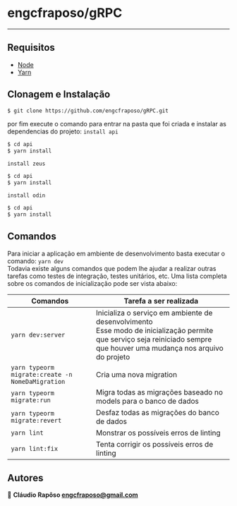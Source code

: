 # engcfraposo/gRPC
***

## Requisitos
- [Node](https://nodejs.org/en/download/)
- [Yarn](https://yarnpkg.com/lang/en/docs/install)

## Clonagem e Instalação
```bash
$ git clone https://github.com/engcfraposo/gRPC.git
```
por fim execute o comando para entrar na pasta que foi criada e instalar as dependencias do projeto:
`install api`
```bash
$ cd api
$ yarn install
```

`install zeus`
```bash
$ cd api
$ yarn install
```

`install odin`
```bash
$ cd api
$ yarn install
```

## Comandos

Para iniciar a aplicação em ambiente de desenvolvimento basta executar o comando: `yarn dev` <br>Todavia existe alguns comandos que podem lhe ajudar a realizar outras tarefas como testes de integração, testes unitários, etc. Uma lista completa sobre os comandos de inicialização pode ser vista abaixo:

Comandos  | Tarefa a ser realizada
------------- | -------------
`yarn dev:server` | Inicializa o serviço em ambiente de desenvolvimento<br>Esse modo de inicialização permite que serviço seja reiniciado sempre que houver uma mudança nos arquivo do projeto
`yarn typeorm migrate:create -n NomeDaMigration` | Cria uma nova migration
`yarn typeorm migrate:run` | Migra todas as migrações baseado no models para o banco de dados
`yarn typeorm migrate:revert` | Desfaz todas as migrações do banco de dados
`yarn lint` | Monstrar os possíveis erros de linting
`yarn lint:fix` | Tenta corrigir os possíveis erros de linting

## Autores

👤 **Cláudio Rapôso <engcfraposo@gmail.com>** <br>

